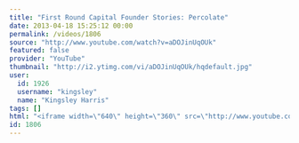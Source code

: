 ```yaml
---
title: "First Round Capital Founder Stories: Percolate"
date: 2013-04-18 15:25:12 00:00
permalink: /videos/1806
source: "http://www.youtube.com/watch?v=aDOJinUqOUk"
featured: false
provider: "YouTube"
thumbnail: "http://i2.ytimg.com/vi/aDOJinUqOUk/hqdefault.jpg"
user:
  id: 1926
  username: "kingsley"
  name: "Kingsley Harris"
tags: []
html: "<iframe width=\"640\" height=\"360\" src=\"http://www.youtube.com/embed/aDOJinUqOUk?wmode=transparent&feature=oembed\" frameborder=\"0\" allowfullscreen></iframe>"
id: 1806
---
```


